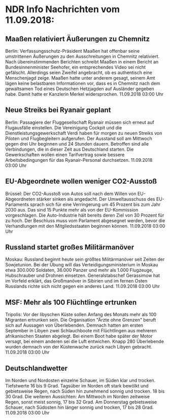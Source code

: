 # NDR Info Nachrichten vom 11.09.2018:


## Maaßen relativiert Äußerungen zu Chemnitz
Berlin: Verfassungsschutz-Präsident Maaßen hat offenbar seine umstrittenen Äußerungen zu den Ausschreitungen in Chemnitz relativiert. Nach übereinstimmenden Berichten schreibt Maaßen in einem Bericht an Bundesinnenminister Seehofer, ein entsprechendes Video sei nicht gefälscht. Allerdings seien Zweifel angebracht, ob es authentisch eine Menschenjagd zeige. Maaßen hatte unter anderem gesagt, seinem Amt lägen keine belastbaren Informationen vor, dass es in Chemnitz nach dem gewaltsamen Tod eines Deutschen Hetzjagden auf Ausländer gegeben habe. Damit hatte er Kanzlerin Merkel widersprochen. 11.09.2018 03:00 Uhr 

## Neue Streiks bei Ryanair geplant
Berlin:	Passagiere der Fluggesellschaft Ryanair müssen sich erneut auf Flugausfälle einstellen. Die Vereinigung Cockpit und die Dienstleistungsgewerkschaft Verdi haben für morgen zu neuen Streiks von Piloten und Flugbegleitern aufgerufen. Der Ausstand soll am Mittwoch gegen drei Uhr beginnen und 24 Stunden dauern. Betroffen sind alle Verbindungen, die in dieser Zeit aus Deutschland starten. Die Gewerkschaften wollen einen Tarifvertrag sowie bessere Arbeitsbedingungen für das Ryanair-Personal durchsetzen. 11.09.2018 03:00 Uhr 

## EU-Abgeordnete wollen weniger CO2-Ausstoß
Brüssel:	Der CO2-Ausstoß von Autos soll nach dem Willen von EU-Abgeordneten stärker sinken als angedacht. Der Umweltausschuss des EU-Parlaments sprach sich für eine Verringerung um 45 Prozent bis zum Jahr 2030 aus. Das sind 15 Punkte mehr als von der EU-Kommission vorgeschlagen. Die Auto-Industrie hält bereits deren Ziel von 30 Prozent für zu hoch. Der Beschluss muss vom Parlament abgesegnet werden, bevor die Verhandlungen mit den Mitgliedsstaaten beginnen können. 11.09.2018 03:00 Uhr 

## Russland startet großes Militärmanöver
Moskau:	Russland beginnt heute sein größtes Militärmanöver seit Zeiten der Sowjetunion. Bei der Übung will das Verteidigungsministerium in Moskau etwa 300.000 Soldaten, 36.000 Panzer und mehr als 1.000 Flugzeuge, Hubschrauber und Drohnen einsetzen. Generalstabschef Gerassimow hat im Vorfeld erklärt, das Großmanöver in Sibirien und im fernen Osten Russlands richte sich nicht gegen ein anderes Land. 11.09.2018 03:00 Uhr 

## MSF: Mehr als 100 Flüchtlinge ertrunken
Tripolis: Vor der libyschen Küste sollen Anfang des Monats mehr als 100 Migranten ertrunken sein. Die Organisation "Ärzte ohne Grenzen" beruft sich auf Aussagen von Überlebenden. Demnach hatten am ersten September in Libyen zwei Schlauchboote mit Flüchtlingen aus mehreren afrikanischen Staaten abgelegt. Bei einem Boot habe später der Motor versagt, bei einem anderen sei die Luft entwichen. Knapp 280 Überlebende wurden demnach von der Küstenwache zurück nach Libyen gebracht. 11.09.2018 03:00 Uhr 

## Deutschlandwetter
Im Norden und Nordosten einzelne Schauer, im Süden klar und trocken. Tiefstwerte 16 bis 9 Grad. Tagsüber im Norden oft stark bewölkt und gebietsweise Regen, nach Süden hin zunehmend sonnig und trocken. 18 bis 30 Grad. Die weiteren Aussichten: Am Mittwoch im Norden zeitweise Regen, sonst meist sonnig, 17 bis 32 Grad. Am Donnerstag gebietsweise Schauer, nach Südosten hin länger sonnig und trocken, 17 bis 28 Grad. 11.09.2018 03:00 Uhr 
